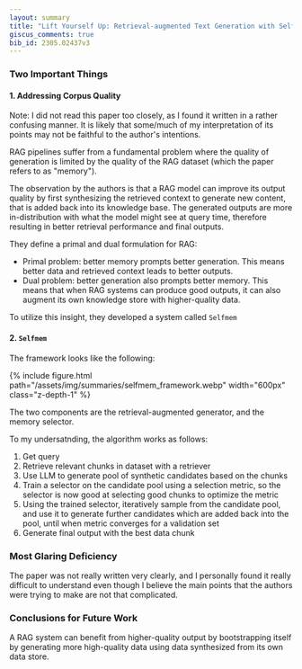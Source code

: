 ```yaml
---
layout: summary
title: "Lift Yourself Up: Retrieval-augmented Text Generation with Self Memory"
giscus_comments: true
bib_id: 2305.02437v3
---
```


### Two Important Things

#### 1. Addressing Corpus Quality

Note: I did not read this paper too closely, as I found it written in a rather
confusing manner. It is likely that some/much of my interpretation of its points
may not be faithful to the author's intentions.

RAG pipelines suffer from a fundamental problem where the quality of generation
is limited by the quality of the RAG dataset (which the paper refers to as
"memory").

The observation by the authors is that a RAG model can improve its output
quality by first synthesizing the retrieved context to generate new content,
that is added back into its knowledge base. The generated outputs are more
in-distribution with what the model might see at query time, therefore
resulting in better retrieval performance and final outputs.

They define a primal and dual formulation for RAG:

- Primal problem: better memory prompts better generation. This means
  better data and retrieved context leads to better outputs.
- Dual problem: better generation also prompts better memory. This means that
  when RAG systems can produce good outputs, it can also augment its own
  knowledge store with higher-quality data.

To utilize this insight, they developed a system called `Selfmem`

#### 2. `Selfmem`

The framework looks like the following:

{% include figure.html
    path="/assets/img/summaries/selfmem_framework.webp"
    width="600px"
    class="z-depth-1"
%}

The two components are the retrieval-augmented generator, and the memory
selector.

To my undersatnding, the algorithm works as follows:

1. Get query
2. Retrieve relevant chunks in dataset with a retriever
3. Use LLM to generate pool of synthetic candidates based on the chunks
4. Train a selector on the candidate pool using a selection metric, so the
   selector is now good at selecting good chunks to optimize the metric
5. Using the trained selector, iteratively sample from the candidate pool, and
   use it to generate further candidates which are added back into the pool, until
   when metric converges for a validation set
6. Generate final output with the best data chunk

### Most Glaring Deficiency

The paper was not really written very clearly, and I personally found it really
difficult to understand even though I believe the main points that the authors
were trying to make are not that complicated.

### Conclusions for Future Work

A RAG system can benefit from higher-quality output by bootstrapping itself
by generating more high-quality data using data synthesized from its own data store.
